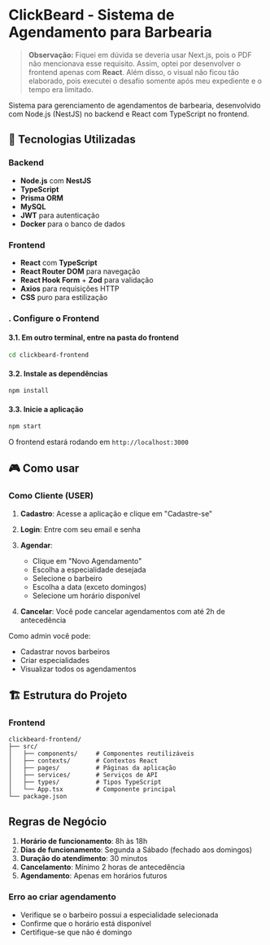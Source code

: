 # ClickBeard - Sistema de Agendamento para Barbearia

> **Observação:** Fiquei em dúvida se deveria usar Next.js, pois o PDF não mencionava esse requisito. Assim, optei por desenvolver o frontend apenas com **React**. Além disso, o visual não ficou tão elaborado, pois executei o desafio somente após meu expediente e o tempo era limitado.

Sistema  para gerenciamento de agendamentos de barbearia, desenvolvido com Node.js (NestJS) no backend e React com TypeScript no frontend.

## 🚀 Tecnologias Utilizadas

### Backend

* **Node.js** com **NestJS**
* **TypeScript**
* **Prisma ORM**
* **MySQL**
* **JWT** para autenticação
* **Docker** para o banco de dados

### Frontend

* **React** com **TypeScript**
* **React Router DOM** para navegação
* **React Hook Form** + **Zod** para validação
* **Axios** para requisições HTTP
* **CSS** puro para estilização

### . Configure o Frontend

#### 3.1. Em outro terminal, entre na pasta do frontend

```bash
cd clickbeard-frontend
```

#### 3.2. Instale as dependências

```bash
npm install
```

#### 3.3. Inicie a aplicação

```bash
npm start
```

O frontend estará rodando em `http://localhost:3000`

## 🎮 Como usar

### Como Cliente (USER)

1. **Cadastro**: Acesse a aplicação e clique em "Cadastre-se"
2. **Login**: Entre com seu email e senha
3. **Agendar**:

   * Clique em "Novo Agendamento"
   * Escolha a especialidade desejada
   * Selecione o barbeiro
   * Escolha a data (exceto domingos)
   * Selecione um horário disponível
4. **Cancelar**: Você pode cancelar agendamentos com até 2h de antecedência

Como admin você pode:

* Cadastrar novos barbeiros
* Criar especialidades
* Visualizar todos os agendamentos

## 🏗️ Estrutura do Projeto

### Frontend

```
clickbeard-frontend/
├── src/
│   ├── components/     # Componentes reutilizáveis
│   ├── contexts/       # Contextos React
│   ├── pages/          # Páginas da aplicação
│   ├── services/       # Serviços de API
│   ├── types/          # Tipos TypeScript
│   └── App.tsx         # Componente principal
└── package.json
```

## Regras de Negócio

1. **Horário de funcionamento**: 8h às 18h
2. **Dias de funcionamento**: Segunda a Sábado (fechado aos domingos)
3. **Duração do atendimento**: 30 minutos
4. **Cancelamento**: Mínimo 2 horas de antecedência
5. **Agendamento**: Apenas em horários futuros

### Erro ao criar agendamento

* Verifique se o barbeiro possui a especialidade selecionada
* Confirme que o horário está disponível
* Certifique-se que não é domingo
